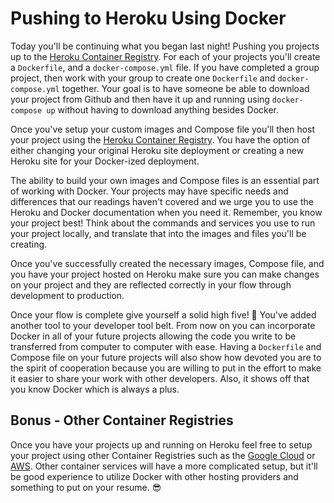 # Pushing to Heroku Using Docker

Today you'll be continuing what you began last night! Pushing you projects up to the [Heroku Container Registry][heroku-container]. For each of your projects you'll create a `Dockerfile`, and a `docker-compose.yml` file. If you have completed a group project, then work with your group to create one `Dockerfile` and `docker-compose.yml` together. Your goal is to have someone be able to download your project from Github and then have it up and running using `docker-compose up` without having to download anything besides Docker.

Once you've setup your custom images and Compose file you'll then host your project using the [Heroku Container Registry][heroku-container]. You have the option of either changing your original Heroku site deployment or creating a new Heroku site for your Docker-ized deployment.

The ability to build your own images and Compose files is an essential part of working with Docker. Your projects may have specific needs and differences that our readings haven't covered and we urge you to use the Heroku and Docker documentation when you need it. Remember, you know your project best! Think about the commands and services you use to run your project locally, and translate that into the images and files you'll be creating.

Once you've successfully created the necessary images, Compose file, and you have your project hosted on Heroku make sure you can make changes on your project and they are reflected correctly in your flow through development to production.

Once your flow is complete give yourself a solid high five! 🙌 You've added another tool to your developer tool belt. From now on you can incorporate Docker in all of your future projects allowing the code you write to be transferred from computer to computer with ease. Having a `Dockerfile` and Compose file on your future projects will also show how devoted you are to the spirit of cooperation because you are willing to put in the effort to make it easier to share your work with other developers. Also, it shows off that you know Docker which is always a plus.

## Bonus - Other Container Registries

Once you have your projects up and running on Heroku feel free to setup your project using other Container Registries such as the [Google Cloud][google] or [AWS][ec2]. Other container services will have a more complicated setup, but it'll be good experience to utilize Docker with other hosting providers and something to put on your resume. 😎

[heroku-container]: https://devcenter.heroku.com/articles/container-registry-and-runtime
[google]: https://cloud.google.com/container-registry/
[ec2]: https://aws.amazon.com/ec2/
